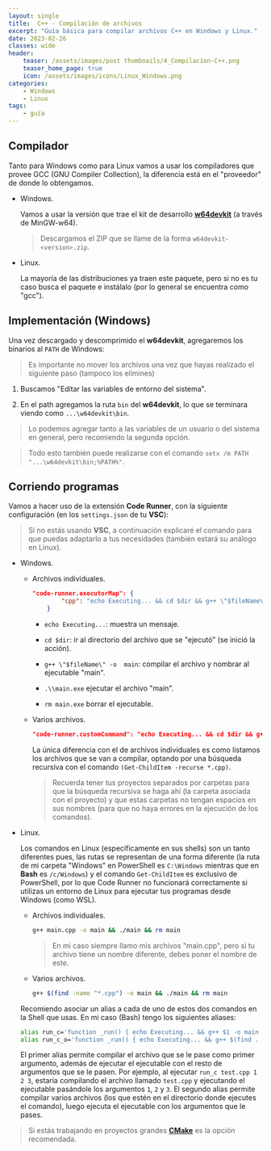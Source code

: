 ```yaml
---
layout: single
title:  C++ - Compilación de archivos
excerpt: "Guía básica para compilar archivos C++ en Windows y Linux."
date: 2023-02-26
classes: wide
header:
    teaser: /assets/images/post thumbnails/4_Compilacion-C++.png
    teaser_home_page: true
    icon: /assets/images/icons/Linux_Windows.png
categories:
    - Windows
    - Linux
tags:
    - guía
---
```


## Compilador

Tanto para Windows como para Linux vamos a usar los compiladores que provee GCC (GNU Compiler Collection), la diferencia está en el "proveedor" de donde lo obtengamos.

- Windows.

	Vamos a usar la versión que trae el kit de desarrollo [**w64devkit**](https://github.com/skeeto/w64devkit/releases) (a través de MinGW-w64).

	> Descargamos el ZIP que se llame de la forma `w64devkit-<version>.zip`.

- Linux.

	La mayoría de las distribuciones ya traen este paquete, pero si no es tu caso busca el paquete e instálalo (por lo general se encuentra como "gcc").

## Implementación (Windows)

Una vez descargado y descomprimido el **w64devkit**, agregaremos los binarios al `PATH` de Windows:

> Es importante no mover los archivos una vez que hayas realizado el siguiente paso (tampoco los elimines)

1. Buscamos "Editar las variables de entorno del sistema".

2. En el path agregamos la ruta `bin` del **w64devkit**, lo que se terminara viendo como `...\w64devkit\bin`.

> Lo podemos agregar tanto a las variables de un usuario o del sistema en general, pero recomiendo la segunda opción.

> Todo esto también puede realizarse con el comando `setx /m PATH "...\w64devkit\bin;%PATH%"`.

## Corriendo programas

Vamos a hacer uso de la extensión **Code Runner**, con la siguiente configuración (en los `settings.json` de tu **VSC**):

> Si no estás usando **VSC**, a continuación explicaré el comando para que puedas adaptarlo a tus necesidades (también estará su análogo en Linux).

- Windows.

	- Archivos individuales.

		```JSON
		"code-runner.executorMap": {
				"cpp": "echo Executing... && cd $dir && g++ \"$fileName\" -o  main && .\\main.exe && rm main.exe"
			}
		```

		- `echo Executing...`: muestra un mensaje.

		- `cd $dir`: ir al directorio del archivo que se "ejecutó" (se inició la acción).

		- `g++ \"$fileName\" -o  main`: compilar el archivo y nombrar al ejecutable "main".

		- `.\\main.exe` ejecutar el archivo "main".

		- `rm main.exe` borrar el ejecutable.

	- Varios archivos.

		```JSON
		"code-runner.customCommand": "echo Executing... && cd $dir && g++ (Get-ChildItem -recurse *.cpp) -o main  && .\\main.exe && rm \"main.exe\""
		```

		La única diferencia con el de archivos individuales es como listamos los archivos que se van a compilar, optando por una búsqueda recursiva con el comando `(Get-ChildItem -recurse *.cpp)`.

		> Recuerda tener tus proyectos separados por carpetas para que la búsqueda recursiva se haga ahí (la carpeta asociada con el proyecto) y que estas carpetas no tengan espacios en sus nombres (para que no haya errores en la ejecución de los comandos).

- Linux.

	Los comandos en Linux (específicamente en sus shells) son un tanto diferentes pues, las rutas se representan de una forma diferente (la ruta de mi carpeta "Windows" en PowerShell es `C:\Windows` mientras que en **Bash** es `/c/Windows`) y el comando `Get-ChildItem` es exclusivo de PowerShell, por lo que Code Runner no funcionará correctamente si utilizas un entorno de Linux para ejecutar tus programas desde Windows (como WSL).

	- Archivos individuales.

		```BASH
		g++ main.cpp -o main && ./main && rm main
		```

		> En mi caso siempre llamo mis archivos "main.cpp", pero si tu archivo tiene un nombre diferente, debes poner el nombre de este.

	- Varios archivos.

		```BASH
		g++ $(find -name "*.cpp") -o main && ./main && rm main
		```

	Recomiendo asociar un alias a cada de uno de estos dos comandos en la Shell que usas. En mi caso (Bash) tengo los siguientes aliases:

	```BASH
	alias run_c='function _run() { echo Executing... && g++ $1 -o main && shift && ./main "$@" && rm ./main; }; _run'
	alias run_c_o='function _run() { echo Executing... && g++ $(find . -name "*.cpp") -o main && ./main "$@" && rm ./main; }; _run'
	```

	El primer alias permite compilar el archivo que se le pase como primer argumento, además de ejecutar el ejecutable con el resto de argumentos que se le pasen. Por ejemplo, al ejecutar `run_c test.cpp 1 2 3`, estaría compilando el archivo llamado `test.cpp` y ejecutando el ejecutable pasándole los argumentos `1`, `2` y `3`. El segundo alias permite compilar varios archivos (los que estén en el directorio donde ejecutes el comando), luego ejecuta el ejecutable con los argumentos que le pases.

> Si estás trabajando en proyectos grandes [**CMake**](https://cmake.org/) es la opción recomendada.
